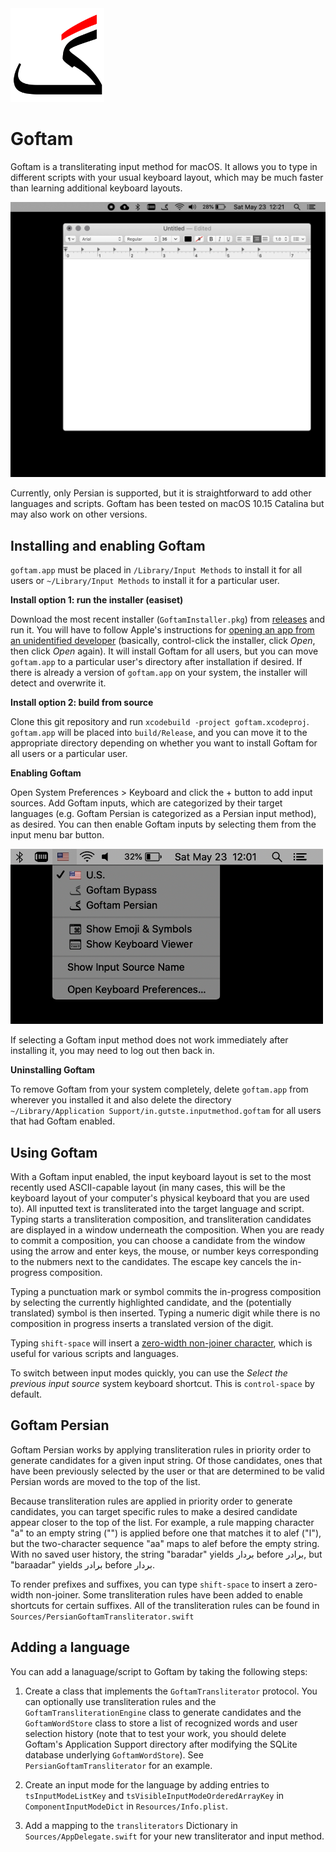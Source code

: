 <img src="https://github.com/brettferdosi/goftam/raw/doc/icon.png" width="150px">

# Goftam

Goftam is a transliterating input method for macOS. It allows you to type in different scripts with your usual keyboard layout, which may be much faster than learning additional keyboard layouts.

<img src="https://github.com/brettferdosi/goftam/raw/doc/demo.gif" width="650px">

Currently, only Persian is supported, but it is straightforward to add other languages and scripts. Goftam has been tested on macOS 10.15 Catalina but may also work on other versions. 

## Installing and enabling Goftam

`goftam.app` must be placed in `/Library/Input Methods` to install it for all users or `~/Library/Input Methods` to install it for a particular user.

**Install option 1: run the installer (easiset)**

Download the most recent installer (`GoftamInstaller.pkg`) from [releases](https://github.com/brettferdosi/goftam/releases) and run it. You will have to follow Apple's instructions for [opening an app from an unidentified developer](https://support.apple.com/guide/mac-help/open-a-mac-app-from-an-unidentified-developer-mh40616/mac) (basically, control-click the installer, click *Open*, then click *Open* again). It will install Goftam for all users, but you can move `goftam.app` to a particular user's directory after installation if desired. If there is already a version of `goftam.app` on your system, the installer will detect and overwrite it.

**Install option 2: build from source**

Clone this git repository and run `xcodebuild -project goftam.xcodeproj`. `goftam.app` will be placed into `build/Release`, and you can move it to the appropriate directory depending on whether you want to install Goftam for all users or a particular user.

**Enabling Goftam**

Open System Preferences > Keyboard and click the + button to add input sources. Add Goftam inputs, which are categorized by their target languages (e.g. Goftam Persian is categorized as a Persian input method), as desired. You can then enable Goftam inputs by selecting them from the input menu bar button.

<img src="https://github.com/brettferdosi/goftam/raw/doc/menubar.png" width="500px">

If selecting a Goftam input method does not work immediately after installing it, you may need to log out then back in.

**Uninstalling Goftam**

To remove Goftam from your system completely, delete `goftam.app` from wherever you installed it and also delete the directory `~/Library/Application Support/in.gutste.inputmethod.goftam` for all users that had Goftam enabled.

## Using Goftam

With a Goftam input enabled, the input keyboard layout is set to the most recently used ASCII-capable layout (in many cases, this will be the keyboard layout of your computer's physical keyboard that you are used to). All inputted text is transliterated into the target language and script. Typing starts a transliteration composition, and transliteration candidates are displayed in a window underneath the composition. When you are ready to commit a composition, you can choose a candidate from the window using the arrow and enter keys, the mouse, or number keys corresponding to the nubmers next to the candidates. The escape key cancels the in-progress composition.

Typing a punctuation mark or symbol commits the in-progress composition by selecting the currently highlighted candidate, and the (potentially translated) symbol is then inserted. Typing a numeric digit while there is no composition in progress inserts a translated version of the digit.

Typing `shift-space` will insert a [zero-width non-joiner character](https://en.wikipedia.org/wiki/Zero-width_non-joiner), which is useful for various scripts and languages.

To switch between input modes quickly, you can use the *Select the previous input source* system keyboard shortcut. This is `control-space` by default.

## Goftam Persian

Goftam Persian works by applying transliteration rules in priority order to generate candidates for a given input string. Of those candidates, ones that have been previously selected by the user or that are determined to be valid Persian words are moved to the top of the list.

Because transliteration rules are applied in priority order to generate candidates, you can target specific rules to make a desired candidate appear closer to the top of the list. For example, a rule mapping character "a" to an empty string ("") is applied before one that matches it to alef ("ا"), but the two-character sequence "aa" maps to alef before the empty string. With no saved user history, the string "baradar" yields بردار before برادر, but "baraadar" yields برادر before بردار.

To render prefixes and suffixes, you can type `shift-space` to insert a zero-width non-joiner. Some transliteration rules have been added to enable shortcuts for certain suffixes. All of the transliteration rules can be found in `Sources/PersianGoftamTransliterator.swift`

## Adding a language

You can add a lanaguage/script to Goftam by taking the following steps:

1. Create a class that implements the `GoftamTransliterator` protocol. You can optionally use transliteration rules and the `GoftamTransliterationEngine` class to generate candidates and the `GoftamWordStore` class to store a list of recognized words and user selection history (note that to test your work, you should delete Goftam's Application Support directory after modifying the SQLite database underlying `GoftamWordStore`). See `PersianGoftamTransliterator` for an example.

2. Create an input mode for the language by adding entries to `tsInputModeListKey` and `tsVisibleInputModeOrderedArrayKey` in `ComponentInputModeDict` in `Resources/Info.plist`.

3. Add a mapping to the `transliterators` Dictionary in `Sources/AppDelegate.swift` for your new transliterator and input method.
